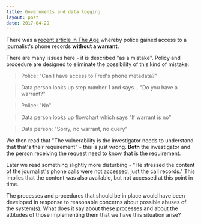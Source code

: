 ```yaml
---
title: Governments and data logging
layout: post
date: 2017-04-29
---
```


There was a [recent article in The Age](http://www.theage.com.au/federal-politics/political-news/police-illegally-obtained-journalists-phone-records-under-new-metadata-retention-regime-20170428-gvutjx.html) whereby police gained access to a journalist's phone records **without a warrant**.

There are many issues here - it is described "as a mistake". Policy and procedure are designed to eliminate the possibility of this kind of mistake:

> Police: "Can I have access to Fred's phone metadata?"

> Data person looks up step number 1 and says... "Do you have a warrant?"

> Police: "No"

> Data person looks up flowchart which says "If warrant is no"

> Data person: "Sorry, no warrant, no query"

We then read that "The vulnerability is the investigator needs to understand that that's their requirement" - this is just wrong. **Both** the investigator and the person receiving the request need to know that is the requirement.

Later we read something slightly more disturbing - "He stressed the content of the journalist's phone calls were not accessed, just the call records." This implies that the content was also available, but not accessed at this point in time.

The processes and procedures that should be in place would have been developed in response to reasonable concerns about possible abuses of the system(s). What does it say about these processes and about the attitudes of those implementing them that we have this situation arise?
